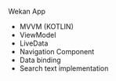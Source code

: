 Wekan App

- MVVM (KOTLIN)
- ViewModel
- LiveData
- Navigation Component
- Data binding
- Search text implementation